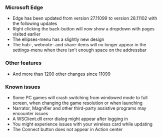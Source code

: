 ### Microsoft Edge
- Edge has been updated from version 27.11099 to version 28.11102 with the following updates
 - Right clicking the back-button will now show a dropdown with pages visited earlier
 - The ellipses-menu has a slightly new design
 - The hub-, webnote- and share-items will no longer appear in the settings-menu when there isn't enough space on the addressbar

### Other features
- And more than 1200 other changes since 11099

### Known issues
- Some PC games will crash switching from windowed mode to full screen, when changing the game resolution or when launching
- Narrator, Magnifier and other third-party assistive programs may encounter issues
- A WSClient.dll error dialog might appear after logging in
- You might experience issues with your wireless card while updating
- The Connect button does not appear in Action center